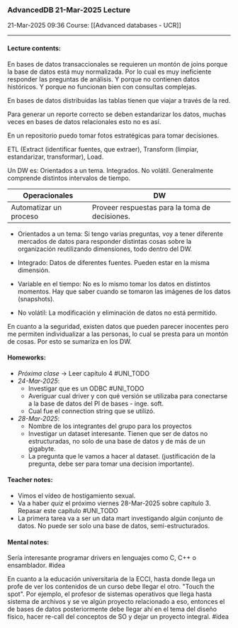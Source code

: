 ### AdvancedDB 21-Mar-2025 Lecture

21-Mar-2025 09:36
Course: [[Advanced databases - UCR]]
___
#### **Lecture contents:**
En bases de datos transaccionales se requieren un montón de joins porque la base de datos está muy normalizada. Por lo cual es muy ineficiente responder las preguntas de análisis. Y porque no contienen datos históricos. Y porque no funcionan bien con consultas complejas.

En bases de datos distribuidas las tablas tienen que viajar a través de la red.

Para generar un reporte correcto se deben estandarizar los datos, muchas veces en bases de datos relacionales esto no es así.

En un repositorio puedo tomar fotos estratégicas para tomar decisiones.

ETL (Extract (identificar fuentes, que extraer), Transform (limpiar, estandarizar, transformar), Load.

Un DW es:
	Orientados a un tema.
	Integrados.
	No volátil.
	Generalmente comprende distintos intervalos de tiempo.

| Operacionales          | DW  |
| ---------------------- | --- |
| Automatizar un proceso | Proveer respuestas para la toma de decisiones.    |

- Orientados a un tema:
  Si tengo varias preguntas, voy a tener diferente mercados de datos para responder distintas cosas sobre la organización reutilizando dimensiones, todo dentro del DW.
  
- Integrado:
  Datos de diferentes fuentes. Pueden estar en la misma dimensión.
  
- Variable en el tiempo:
  No es lo mismo tomar los datos en distintos momentos. Hay que saber cuando se tomaron las imágenes de los datos (snapshots).
  
- No volátil:
  La modificación y eliminación de datos no está permitido.

En cuanto a la seguridad, existen datos que pueden parecer inocentes pero me permiten individualizar a las personas,  lo cual se presta para un montón de cosas. Por esto se sumariza en los DW.
#### **Homeworks:**
- _Próxima clase_ -> Leer capítulo 4 #UNI_TODO 
- _24-Mar-2025_:
	- Investigar que es un ODBC #UNI_TODO 
	- Averiguar cual driver y con qué versión se utilizaba para conectarse a la base de datos del PI de bases - inge. soft.
	- Cual fue el connection string que se utilizó.
- _28-Mar-2025_:
	- Nombre de los integrantes del grupo para los proyectos
	- Investigar un dataset interesante. Tienen que ser de datos no estructuradas, no solo de una base de datos y de más de un gigabyte.
	- La pregunta que le vamos a hacer al dataset. (justificación de la pregunta, debe ser para tomar una decision importante).

#### **Teacher notes:**
- Vimos el vídeo de hostigamiento sexual.
- Va a haber _quiz_ el próximo viernes 28-Mar-2025 sobre capítulo 3. Repasar este capítulo #UNI_TODO 
- La primera tarea va a ser un data mart investigando algún conjunto de datos. No puede ser solo una base de datos, semi-estructurados.
#### **Mental notes:**
Sería interesante programar drivers en lenguajes como C, C++ o ensamblador. #idea

En cuanto a la educación universitaria de la ECCI, hasta donde llega un profe de ver los contenidos de un curso debe llegar el otro. "Touch the spot". Por ejemplo, el profesor de sistemas operativos que llega hasta sistema de archivos y se ve algún proyecto relacionado a eso, entonces el de bases de datos posteriormente debe llegar ahí en el tema del diseño físico, hacer re-call del conceptos de SO y dejar un proyecto integral. #idea